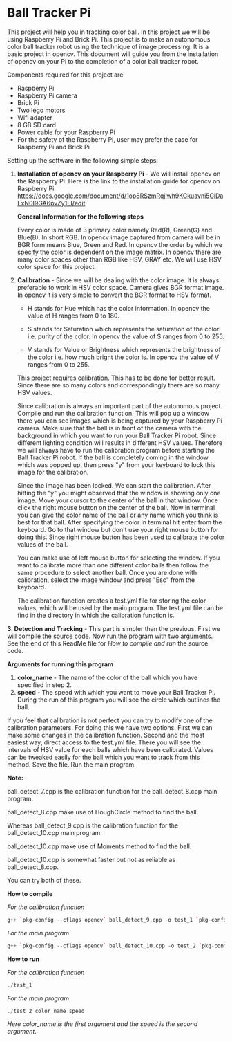 Ball Tracker Pi
================

This project will help you in tracking color ball. In this project we will be using Raspberry Pi and Brick Pi. This project is to make an autonomous color ball tracker robot using the technique of image processing. It is a basic project in opencv. This document will guide you from the installation of opencv on your Pi to the completion of a color ball tracker robot.

Components required for this project are
- Raspberry Pi
- Raspberry Pi camera
- Brick Pi
- Two lego motors
- Wifi adapter 
- 8 GB SD card
- Power cable for your Raspberry Pi
- For the safety of the Raspberry Pi, user may prefer the case for Raspberry Pi and Brick Pi  

	
Setting up the software in the following simple steps:

1. **Installation of opencv on your Raspberry Pi** - We will install opencv on the Raspberry Pi. Here is the link to the installation guide for opencv on Raspberry Pi: https://docs.google.com/document/d/1op8RSzmRqjiwh9KCkuavni5GiDaExN0I9GA6pvZy1EI/edit 
	
	**General Information for the following steps** 
    
	Every color is made of 3 primary color namely Red(R), Green(G) and Blue(B). In short RGB. In opencv image captured from camera will be in BGR form means Blue, Green and Red. In opencv the order by which we specify the color is dependent on the image matrix.
	In opencv there are many color spaces other than RGB like HSV, GRAY etc. We will use HSV color space for this project.

2. **Calibration** - Since we will be dealing with the color image. It is always preferable to work in HSV color space. Camera gives BGR format image. In opencv it is very simple to convert the BGR format to HSV format.
	
	* H stands for Hue which has the color information. In opencv the value of H ranges from 0 to 180.

	* S stands for Saturation which represents the saturation of the color i.e. purity of the color. In opencv the value of S ranges from 0 to 255.

	* V stands for Value or Brightness which represents the brightness of the color i.e. how much bright the color is. In opencv the value of V ranges from 0 to 255.
		
	This project requires calibration. This has to be done for better result. Since there are so many colors and correspondingly there are so many HSV values.
		
	Since calibration is always an important part of the autonomous project. Compile and run the calibration function. This will pop up a window there you can see images which is being captured by your Raspberry Pi camera. Make sure that the ball is in front of the camera with the background in which you want to run your Ball Tracker Pi robot. Since different lighting condition will results in different HSV values. Therefore we will always have to run the calibration program before starting the Ball Tracker Pi robot. If the ball is completely coming in the window which was popped up, then press "y" from your keyboard to lock this image for the calibration.
		
	Since the image has been locked. We can start the calibration. After hitting the "y" you might observed that the window is showing only one image. Move your cursor to the center of the ball in that window. Once click the right mouse button on the center of the ball.	Now in terminal you can give the color name of the ball or any 	name which you think is best for that ball. After specifying the color in terminal hit enter from the keyboard. Go to that window but don't use your right mouse button for doing this. Since right mouse button has been used to calibrate the color values of the ball.
		
	You can make use of left mouse button for selecting the window. If you want to calibrate more than one different color balls then follow the same procedure to select another ball. Once you are done with calibration, select the image window and press "Esc" from the keyboard.
        
	The calibration function creates a test.yml file for storing the color values, which will be used by the main program. The test.yml file can be find in the directory in which the calibration function is.
        
**3. Detection and Tracking** - This part is simpler than the previous. First we will compile the source code. Now run the program with two arguments. See the end of this ReadMe file for *How to compile and run* the source code. 
	
**Arguments for running this program**

1. **color_name** - The name of the color of the ball which you have specified in step 2.
2. **speed** - The speed with which you want to move your Ball Tracker Pi. During the run of this program you will see the circle which outlines the ball.


If you feel that calibration is not perfect you can try to modify one of the calibration parameters. For doing this we have two options. First we can make some changes in the calibration function. Second and the most easiest way, direct access to the test.yml file. There you will see the intervals of HSV value for each balls which have been calibrated. Values can be tweaked easily for the ball which you want to track from this method. Save the file. Run the main program. 

**Note:**

ball_detect_7.cpp is the calibration function for the ball_detect_8.cpp main program.

ball_detect_8.cpp make use of HoughCircle method to find the ball.
			
Whereas ball_detect_9.cpp is the calibration function for the ball_detect_10.cpp main program.

ball_detect_10.cpp make use of Moments method to find the ball. 

ball_detect_10.cpp is somewhat faster but not as reliable as ball_detect_8.cpp.
			
You can try both of these.

**How to compile**

*For the calibration function*
```C++
g++ `pkg-config --cflags opencv` ball_detect_9.cpp -o test_1 `pkg-config --libs opencv` -I/home/pi/git/robidouille/raspicam_cv -L/home/pi/git/robidouille/raspicam_cv -lraspicamcv -L/home/pi/git/raspberrypi/userland/build/lib -lmmal_core -lmmal -l mmal_util -lvcos -lbcm_host
```
*For the main program*
```C++
g++ `pkg-config --cflags opencv` ball_detect_10.cpp -o test_2 `pkg-config --libs opencv` -I/home/pi/git/robidouille/raspicam_cv -L/home/pi/git/robidouille/raspicam_cv -lraspicamcv -L/home/pi/git/raspberrypi/userland/build/lib -lmmal_core -lmmal -l mmal_util -lvcos -lbcm_host -lrt -lm -L/usr/local/lib -lwiringPi
```

**How to run**

*For the calibration function*
```C++
./test_1
```
*For the main program*
```C++
./test_2 color_name speed
```
*Here color_name is the first argument and the speed is the second argument.*
